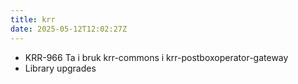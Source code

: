 ```yaml
---
title: krr
date: 2025-05-12T12:02:27Z
---
```

- KRR-966 Ta i bruk krr-commons i krr-postboxoperator-gateway
- Library upgrades

